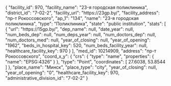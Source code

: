 {
    "facility_id": 970,
    "facility_name": "23-я городская поликлиника",
    "district_id": "7-02-2",
    "facility_url": "https:\/\/23gp.by\/",
    "facility_address": "пр-т Рокоссовского",
    "ap_1": "134",
    "name": "23-я городская поликлиника",
    "type": "Поликлиника",
    "state": "public institution",
    "stats": [
        {
            "url": "https:\/\/15gp.by\/",
            "dep_name": null,
            "date_year": null,
            "num_beds_dep": null,
            "num_deps_year": null,
            "num_doctors_dep": null,
            "num_doctors_med": null,
            "year_of_closing": null,
            "year_of_opening": "1962",
            "beds_in_hospital_key": 520,
            "num_beds_facility_year": null,
            "healthcare_facility_key": 970
        }
    ],
    "med_id": 10214909,
    "address": "пр-т Рокоссовского",
    "coord_x_y": {
        "crs": {
            "type": "name",
            "properties": {
                "name": "EPSG:4326"
            }
        },
        "type": "Point",
        "coordinates": [
            27.6038,
            53.8544
        ]
    },
    "place_name": "Минск",
    "place_type": "city",
    "year_of_closing": null,
    "year_of_opening": "0",
    "healthcare_facility_key": 970,
    "administrative_division_id": "7-02-2"
}